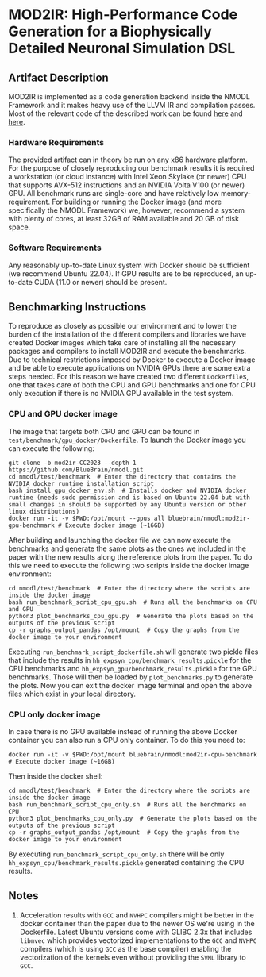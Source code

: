 
# MOD2IR: High-Performance Code Generation for a Biophysically Detailed Neuronal Simulation DSL

## Artifact Description

MOD2IR is implemented as a code generation backend inside the NMODL Framework and it makes heavy
use of the LLVM IR and compilation passes. Most of the relevant code of the described work can be
found [here](https://github.com/BlueBrain/nmodl/tree/llvm/src/codegen/llvm) and
[here](https://github.com/BlueBrain/nmodl/tree/llvm/test/benchmark).

### Hardware Requirements

The provided artifact can in theory be run on any x86 hardware platform. For the purpose of closely
reproducing our benchmark results it is required a workstation (or cloud instance) with Intel Xeon
Skylake (or newer) CPU that supports AVX-512 instructions and an NVIDIA Volta V100 (or newer) GPU.
All benchmark runs are single-core and have relatively low memory-requirement. For building or running
the Docker image (and more specifically the NMODL Framework) we, however, recommend a system with plenty
of cores, at least 32GB of RAM available and 20 GB of disk space.

### Software Requirements

Any reasonably up-to-date Linux system with Docker should be sufficient (we recommend Ubuntu 22.04). If GPU results are to be
reproduced, an up-to-date CUDA (11.0 or newer) should be present.

## Benchmarking Instructions

To reproduce as closely as possible our environment and to lower the burden of the
installation of the different compilers and libraries we have created Docker images which take
care of installing all the necessary packages and compilers to install MOD2IR and execute the
benchmarks.
Due to technical restrictions imposed by Docker to execute a Docker image and be able to execute
applications on NVIDIA GPUs there are some extra steps needed. For this reason we have created two
different `Dockerfile`s, one that takes care of both the CPU and GPU benchmarks and one for CPU only
execution if there is no NVIDIA GPU available in the test system.

### CPU and GPU docker image

The image that targets both CPU and GPU can be found in `test/benchmark/gpu_docker/Dockerfile`.
To launch the Docker image you can execute the following:

```
git clone -b mod2ir-CC2023 --depth 1 https://github.com/BlueBrain/nmodl.git
cd nmodl/test/benchmark  # Enter the directory that contains the NVIDIA docker runtime installation script
bash install_gpu_docker_env.sh  # Installs docker and NVIDIA docker runtime (needs sudo permission and is based on Ubuntu 22.04 but with small changes in should be supported by any Ubuntu version or other linux distributions)
docker run -it -v $PWD:/opt/mount --gpus all bluebrain/nmodl:mod2ir-gpu-benchmark # Execute docker image (~16GB)
```

After building and launching the docker file we can now execute the benchmarks and generate the same
plots as the ones we included in the paper with the new results along the reference plots from the paper.
To do this we need to execute the following two scripts inside the docker image environment:

```
cd nmodl/test/benchmark  # Enter the directory where the scripts are inside the docker image
bash run_benchmark_script_cpu_gpu.sh  # Runs all the benchmarks on CPU and GPU
python3 plot_benchmarks_cpu_gpu.py  # Generate the plots based on the outputs of the previous script
cp -r graphs_output_pandas /opt/mount  # Copy the graphs from the docker image to your environment
```

Executing `run_benchmark_script_dockerfile.sh` will generate two pickle files that include the results
in `hh_expsyn_cpu/benchmark_results.pickle` for the CPU benchmarks and `hh_expsyn_gpu/benchmark_results.pickle`
for the GPU benchmarks. Those will then be loaded by `plot_benchmarks.py` to generate the plots.
Now you can exit the docker image terminal and open the above files which exist in your local directory.


### CPU only docker image

In case there is no GPU available instead of running the above Docker container you can also run a
CPU only container.
To do this you need to:

```
docker run -it -v $PWD:/opt/mount bluebrain/nmodl:mod2ir-cpu-benchmark # Execute docker image (~16GB)
```

Then inside the docker shell:

```
cd nmodl/test/benchmark  # Enter the directory where the scripts are inside the docker image
bash run_benchmark_script_cpu_only.sh  # Runs all the benchmarks on CPU
python3 plot_benchmarks_cpu_only.py  # Generate the plots based on the outputs of the previous script
cp -r graphs_output_pandas /opt/mount  # Copy the graphs from the docker image to your environment
```

By executing `run_benchmark_script_cpu_only.sh` there will be only `hh_expsyn_cpu/benchmark_results.pickle`
generated containing the CPU results.


## Notes

1. Acceleration results with `GCC` and `NVHPC` compilers might be better in the docker container than
   the paper due to the newer OS we're using in the Dockerfile. Latest Ubuntu versions come with
   GLIBC 2.3x that includes `libmvec` which provides vectorized implementations to the `GCC` and
   `NVHPC` compilers (which is using `GCC` as the base compiler) enabling the vectorization of the
   kernels even without providing the `SVML` library to `GCC`.
